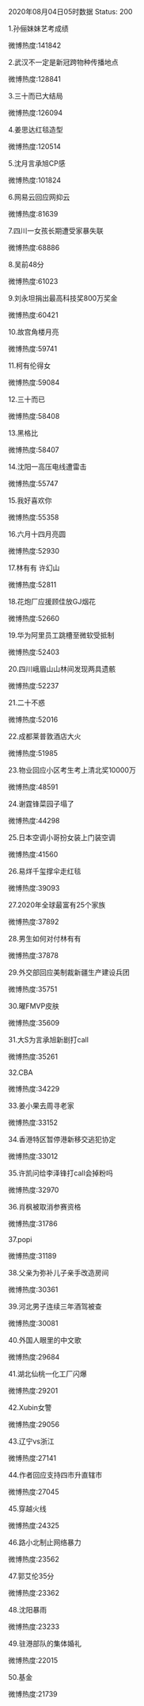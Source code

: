 2020年08月04日05时数据
Status: 200

1.孙俪妹妹艺考成绩

微博热度:141842

2.武汉不一定是新冠跨物种传播地点

微博热度:128841

3.三十而已大结局

微博热度:126094

4.姜思达红毯造型

微博热度:120514

5.沈月言承旭CP感

微博热度:101824

6.网易云回应网抑云

微博热度:81639

7.四川一女孩长期遭受家暴失联

微博热度:68886

8.吴前48分

微博热度:61023

9.刘永坦捐出最高科技奖800万奖金

微博热度:60421

10.故宫角楼月亮

微博热度:59741

11.柯有伦得女

微博热度:59084

12.三十而已

微博热度:58408

13.黑格比

微博热度:58407

14.沈阳一高压电线遭雷击

微博热度:55747

15.我好喜欢你

微博热度:55358

16.六月十四月亮圆

微博热度:52930

17.林有有 许幻山

微博热度:52811

18.花炮厂应援顾佳放GJ烟花

微博热度:52660

19.华为阿里员工跳槽至微软受抵制

微博热度:52403

20.四川峨眉山山林间发现两具遗骸

微博热度:52237

21.二十不惑

微博热度:52016

22.成都莱普敦酒店大火

微博热度:51985

23.物业回应小区考生考上清北奖10000万

微博热度:48591

24.谢霆锋菜园子塌了

微博热度:44298

25.日本空调小哥扮女装上门装空调

微博热度:41560

26.易烊千玺撑伞走红毯

微博热度:39093

27.2020年全球最富有25个家族

微博热度:37892

28.男生如何对付林有有

微博热度:37878

29.外交部回应美制裁新疆生产建设兵团

微博热度:35751

30.曜FMVP皮肤

微博热度:35609

31.大S为言承旭新剧打call

微博热度:35261

32.CBA

微博热度:34229

33.姜小果去周寻老家

微博热度:33152

34.香港特区暂停港新移交逃犯协定

微博热度:33012

35.许凯问给李泽锋打call会掉粉吗

微博热度:32970

36.肖枫被取消参赛资格

微博热度:31786

37.popi

微博热度:31189

38.父亲为弥补儿子亲手改造房间

微博热度:30361

39.河北男子连续三年酒驾被查

微博热度:30081

40.外国人眼里的中文歌

微博热度:29684

41.湖北仙桃一化工厂闪爆

微博热度:29201

42.Xubin女警

微博热度:29056

43.辽宁vs浙江

微博热度:27141

44.作者回应支持四市升直辖市

微博热度:27045

45.穿越火线

微博热度:24325

46.路小北制止网络暴力

微博热度:23562

47.郭艾伦35分

微博热度:23362

48.沈阳暴雨

微博热度:23233

49.驻港部队的集体婚礼

微博热度:22015

50.基金

微博热度:21739

